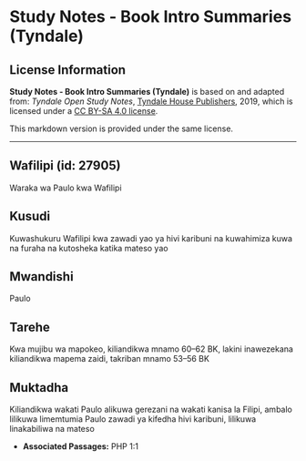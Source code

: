 # Study Notes - Book Intro Summaries (Tyndale)

## License Information

**Study Notes - Book Intro Summaries (Tyndale)** is based on and adapted from: _Tyndale Open Study Notes_, [Tyndale House Publishers](https://tyndaleopenresources.com/), 2019, which is licensed under a [CC BY-SA 4.0 license](https://creativecommons.org/licenses/by-sa/4.0/legalcode.en).

This markdown version is provided under the same license.



--------------------------------

## Wafilipi (id: 27905)

Waraka wa Paulo kwa Wafilipi

Kusudi
------

Kuwashukuru Wafilipi kwa zawadi yao ya hivi karibuni na kuwahimiza kuwa na furaha na kutosheka katika mateso yao

Mwandishi
---------

Paulo

Tarehe
------

Kwa mujibu wa mapokeo, kiliandikwa mnamo 60–62 BK, lakini inawezekana kiliandikwa mapema zaidi, takriban mnamo 53–56 BK

Muktadha
--------

Kiliandikwa wakati Paulo alikuwa gerezani na wakati kanisa la Filipi, ambalo lilikuwa limemtumia Paulo zawadi ya kifedha hivi karibuni, lilikuwa linakabiliwa na mateso

* **Associated Passages:** PHP 1:1

